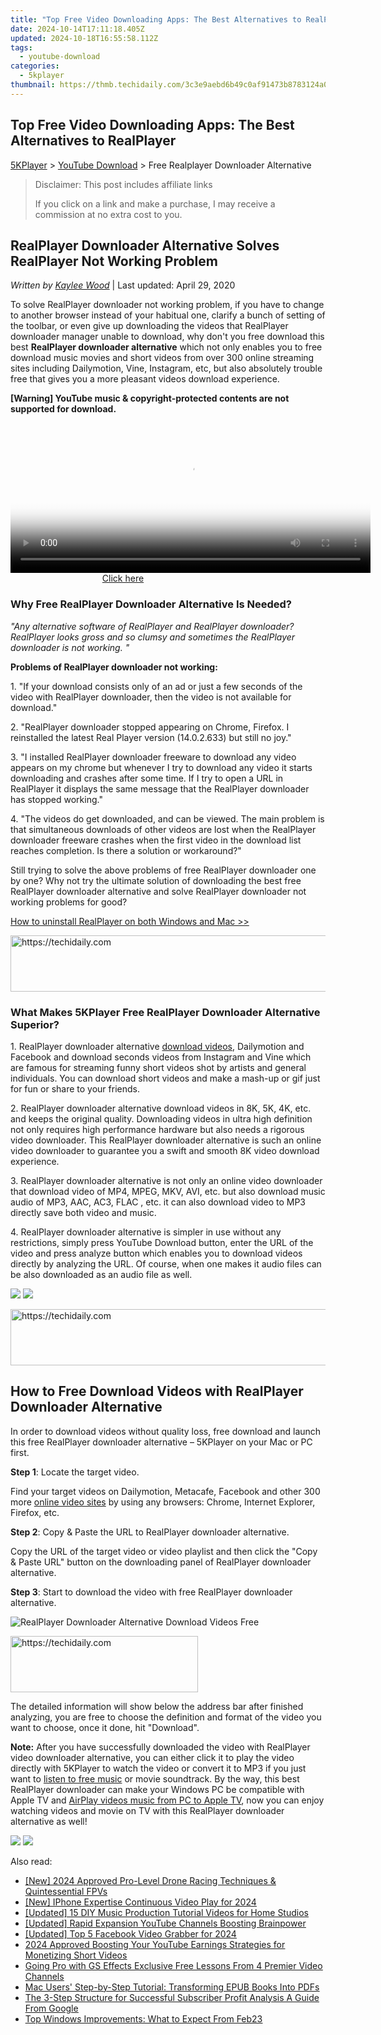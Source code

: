 ```yaml
---
title: "Top Free Video Downloading Apps: The Best Alternatives to RealPlayer"
date: 2024-10-14T17:11:18.405Z
updated: 2024-10-18T16:55:58.112Z
tags:
  - youtube-download
categories:
  - 5kplayer
thumbnail: https://thmb.techidaily.com/3c3e9aebd6b49c0af91473b8783124a08a04e227f020283ad8022a46d57974e6.jpg
---
```


## Top Free Video Downloading Apps: The Best Alternatives to RealPlayer

[5KPlayer](https://tools.techidaily.com/5kplayer/products/) \> [YouTube Download](https://tools.techidaily.com/5kplayer/youtube-download/) \> Free Realplayer Downloader Alternative

>  Disclaimer: This post includes affiliate links
>
>  If you click on a link and make a purchase, I may receive a commission at no extra cost to you.
>

## RealPlayer Downloader Alternative Solves RealPlayer Not Working Problem

 _Written by [Kaylee Wood](https://www.quora.com/profile/Amanda-Hu-21)_ | Last updated: April 29, 2020 

To solve RealPlayer downloader not working problem, if you have to change to another browser instead of your habitual one, clarify a bunch of setting of the toolbar, or even give up downloading the videos that RealPlayer downloader manager unable to download, why don't you free download this best **RealPlayer downloader alternative** which not only enables you to free download music movies and short videos from over 300 online streaming sites including Dailymotion, Vine, Instagram, etc, but also absolutely trouble free that gives you a more pleasant videos download experience.

**\[Warning\] YouTube music & copyright-protected contents are not supported for download.**

<!-- affiliate ads begin -->
<span id="1983471">
					<video width="576" height="240" style="cursor:pointer"
           poster="//a.impactradius-go.com/display-clicktoplayimage/1983471.png"
           onclick="if(!this.playClicked){this.play();this.setAttribute('controls',true);this.playClicked=true;}">
	   <source src="//a.impactradius-go.com/display-ad/22993-1983471">
	   <img src="//a.impactradius-go.com/display-clicktoplayimage/1983471.png" style="border: none; height: 100%; width: 100%; object-fit: contain">
	</video>
	<div style="width:360px;text-align:center"><a href="javascript:window.open(decodeURIComponent('https%3A%2F%2Fhomestyler.sjv.io%2Fc%2F5597632%2F1983471%2F22993'), '_blank');void(0);">Click here</a></div>
</span>
<img height="0" width="0" src="https://imp.pxf.io/i/5597632/1983471/22993" style="position:absolute;visibility:hidden;" border="0" />
<!-- affiliate ads end -->

### Why Free RealPlayer Downloader Alternative Is Needed?

_"Any alternative software of RealPlayer and RealPlayer downloader? RealPlayer looks gross and so clumsy and sometimes the RealPlayer downloader is not working. "_

**Problems of RealPlayer downloader not working:** 

1\. "If your download consists only of an ad or just a few seconds of the video with RealPlayer downloader, then the video is not available for download."

2\. "RealPlayer downloader stopped appearing on Chrome, Firefox. I reinstalled the latest Real Player version (14.0.2.633) but still no joy."

3\. "I installed RealPlayer downloader freeware to download any video appears on my chrome but whenever I try to download any video it starts downloading and crashes after some time. If I try to open a URL in RealPlayer it displays the same message that the RealPlayer downloader has stopped working."

4\. "The videos do get downloaded, and can be viewed. The main problem is that simultaneous downloads of other videos are lost when the RealPlayer downloader freeware crashes when the first video in the download list reaches completion. Is there a solution or workaround?"

Still trying to solve the above problems of free RealPlayer downloader one by one? Why not try the ultimate solution of downloading the best free RealPlayer downloader alternative and solve RealPlayer downloader not working problems for good? 

[How to uninstall RealPlayer on both Windows and Mac >>](https://tools.techidaily.com/5kplayer/video-music-player/)

<!-- affiliate ads begin -->
<a href="https://smilemakers.pxf.io/c/5597632/2123901/26106" target="_top" id="2123901">
  <img src="//a.impactradius-go.com/display-ad/26106-2123901" border="0" alt="https://techidaily.com" width="728" height="90"/>
</a>
<img height="0" width="0" src="https://smilemakers.pxf.io/i/5597632/2123901/26106" style="position:absolute;visibility:hidden;" border="0" />
<!-- affiliate ads end -->

### What Makes 5KPlayer Free RealPlayer Downloader Alternative Superior?

1\. RealPlayer downloader alternative [download videos](https://tools.techidaily.com/5kplayer/youtube-download/), Dailymotion and Facebook and download seconds videos from Instagram and Vine which are famous for streaming funny short videos shot by artists and general individuals. You can download short videos and make a mash-up or gif just for fun or share to your friends.

2\. RealPlayer downloader alternative download videos in 8K, 5K, 4K, etc. and keeps the original quality. Downloading videos in ultra high definition not only requires high performance hardware but also needs a rigorous video downloader. This RealPlayer downloader alternative is such an online video downloader to guarantee you a swift and smooth 8K video download experience. 

3\. RealPlayer downloader alternative is not only an online video downloader that download video of MP4, MPEG, MKV, AVI, etc. but also download music audio of MP3, AAC, AC3, FLAC , etc. it can also download video to MP3 directly save both video and music.

4\. RealPlayer downloader alternative is simpler in use without any restrictions, simply press YouTube Download button, enter the URL of the video and press analyze button which enables you to download videos directly by analyzing the URL. Of course, when one makes it audio files can be also downloaded as an audio file as well.

[![](https://www.5kplayer.com/youtube-download/../button/freedownwhitewin.png)](https://tools.techidaily.com/5kplayer/products/) [![](https://www.5kplayer.com/youtube-download/../button/freedownbackmac.png)](https://tools.techidaily.com/5kplayer/products/) 

<!-- affiliate ads begin -->
<a href="https://appsumo.8odi.net/c/5597632/2094428/7443" target="_top" id="2094428">
  <img src="//a.impactradius-go.com/display-ad/7443-2094428" border="0" alt="https://techidaily.com" width="728" height="90"/>
</a>
<img height="0" width="0" src="https://appsumo.8odi.net/i/5597632/2094428/7443" style="position:absolute;visibility:hidden;" border="0" />
<!-- affiliate ads end -->

## How to Free Download Videos with RealPlayer Downloader Alternative

In order to download videos without quality loss, free download and launch this free RealPlayer downloader alternative – 5KPlayer on your Mac or PC first.

**Step 1**: Locate the target video.

Find your target videos on Dailymotion, Metacafe, Facebook and other 300 more [online video sites](https://tools.techidaily.com/5kplayer/youtube-download/) by using any browsers: Chrome, Internet Explorer, Firefox, etc.

**Step 2**: Copy & Paste the URL to RealPlayer downloader alternative.

Copy the URL of the target video or video playlist and then click the "Copy & Paste URL" button on the downloading panel of RealPlayer downloader alternative. 

**Step 3**: Start to download the video with free RealPlayer downloader alternative. 

![RealPlayer Downloader Alternative Download Videos Free](https://www.5kplayer.com/youtube-download/../airplay/img/5kp-aiplay-8k-tv-yxt-061201.jpg) 

<!-- affiliate ads begin -->
<a href="https://aligracehair.sjv.io/c/5597632/1868571/19272" target="_top" id="1868571">
  <img src="//a.impactradius-go.com/display-ad/19272-1868571" border="0" alt="https://techidaily.com" width="300" height="90"/>
</a>
<img height="0" width="0" src="https://aligracehair.sjv.io/i/5597632/1868571/19272" style="position:absolute;visibility:hidden;" border="0" />
<!-- affiliate ads end -->

The detailed information will show below the address bar after finished analyzing, you are free to choose the definition and format of the video you want to choose, once it done, hit "Download". 

**Note:** After you have successfully downloaded the video with RealPlayer video downloader alternative, you can either click it to play the video directly with 5KPlayer to watch the video or convert it to MP3 if you just want to [listen to free music](https://tools.techidaily.com/5kplayer/video-music-player/) or movie soundtrack. By the way, this best RealPlayer downloader can make your Windows PC be compatible with Apple TV and [AirPlay videos music from PC to Apple TV](https://tools.techidaily.com/5kplayer/airplay/), now you can enjoy watching videos and movie on TV with this RealPlayer downloader alternative as well! 

[![](https://www.5kplayer.com/youtube-download/../button/freedownwhitewin.png)](https://tools.techidaily.com/5kplayer/products/) [![](https://www.5kplayer.com/youtube-download/../button/freedownbackmac.png)](https://tools.techidaily.com/5kplayer/products/)

<ins class="adsbygoogle"
     style="display:block"
     data-ad-format="autorelaxed"
     data-ad-client="ca-pub-7571918770474297"
     data-ad-slot="1223367746"></ins>

<ins class="adsbygoogle"
     style="display:block"
     data-ad-client="ca-pub-7571918770474297"
     data-ad-slot="8358498916"
     data-ad-format="auto"
     data-full-width-responsive="true"></ins>

<span class="atpl-alsoreadstyle">Also read:</span>
<div><ul>
<li><a href="https://fox-links.techidaily.com/new-2024-approved-pro-level-drone-racing-techniques-and-quintessential-fpvs/"><u>[New] 2024 Approved Pro-Level Drone Racing Techniques & Quintessential FPVs</u></a></li>
<li><a href="https://youtube-tips.techidaily.com/phone-expertise-continuous-video-play-for-2024/"><u>[New] IPhone Expertise Continuous Video Play for 2024</u></a></li>
<li><a href="https://youtube-video-recordings.techidaily.com/updated-15-diy-music-production-tutorial-videos-for-home-studios/"><u>[Updated] 15 DIY Music Production Tutorial Videos for Home Studios</u></a></li>
<li><a href="https://facebook-record-videos.techidaily.com/updated-rapid-expansion-youtube-channels-boosting-brainpower/"><u>[Updated] Rapid Expansion YouTube Channels Boosting Brainpower</u></a></li>
<li><a href="https://facebook-video-recording.techidaily.com/updated-top-5-facebook-video-grabber-for-2024/"><u>[Updated] Top 5 Facebook Video Grabber for 2024</u></a></li>
<li><a href="https://youtube-video-recordings.techidaily.com/2024-approved-boosting-your-youtube-earnings-strategies-for-monetizing-short-videos/"><u>2024 Approved Boosting Your YouTube Earnings Strategies for Monetizing Short Videos</u></a></li>
<li><a href="https://youtube-video-recordings.techidaily.com/going-pro-with-gs-effects-exclusive-free-lessons-from-4-premier-video-channels/"><u>Going Pro with GS Effects Exclusive Free Lessons From 4 Premier Video Channels</u></a></li>
<li><a href="https://solve-help.techidaily.com/mac-users-step-by-step-tutorial-transforming-epub-books-into-pdfs/"><u>Mac Users' Step-by-Step Tutorial: Transforming EPUB Books Into PDFs</u></a></li>
<li><a href="https://youtube-video-recordings.techidaily.com/the-3-step-structure-for-successful-subscriber-profit-analysis-a-guide-from-google/"><u>The 3-Step Structure for Successful Subscriber Profit Analysis A Guide From Google</u></a></li>
<li><a href="https://windows11.techidaily.com/top-windows-improvements-what-to-expect-from-feb23/"><u>Top Windows Improvements: What to Expect From Feb23</u></a></li>
</ul></div>

